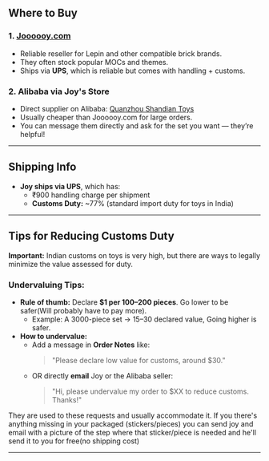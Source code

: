 <!-- slide -->

## Where to Buy

### **1. [Joooooy.com](https://joooooy.com/)**
- Reliable reseller for Lepin and other compatible brick brands.
- They often stock popular MOCs and themes.
- Ships via **UPS**, which is reliable but comes with handling + customs.

### **2. Alibaba via Joy's Store**
- Direct supplier on Alibaba: [Quanzhou Shandian Toys](https://quanzhoushandian.en.alibaba.com/)
- Usually cheaper than Joooooy.com for large orders.
- You can message them directly and ask for the set you want — they’re helpful!

---

## Shipping Info

- **Joy ships via UPS**, which has:
  - ₹900 handling charge per shipment
  - **Customs Duty:** ~77% (standard import duty for toys in India)
  
---

## Tips for Reducing Customs Duty

**Important:** Indian customs on toys is very high, but there are ways to legally minimize the value assessed for duty.

### Undervaluing Tips:
- **Rule of thumb:** Declare **$1 per 100–200 pieces**. Go lower to be safer(Will probably have to pay more).
  - Example: A 3000-piece set → $15–$30 declared value, Going higher is safer.
- **How to undervalue:**
  - Add a message in **Order Notes** like:
    > "Please declare low value for customs, around $30."
  - OR directly **email** Joy or the Alibaba seller:
    > "Hi, please undervalue my order to $XX to reduce customs. Thanks!"

They are used to these requests and usually accommodate it. If you there's anything missing in your packaged (stickers/pieces) you can send joy and email with a picture of the step where that sticker/piece is needed and he'll send it to you for free(no shipping cost)

---

